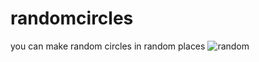 # randomcircles
you can make random circles in random places
![random](https://introcs.cs.princeton.edu/python/15inout/images/Circles.png)


